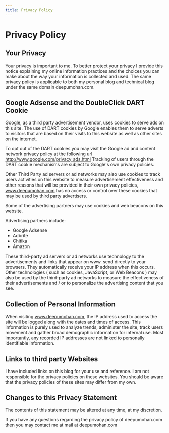 ```yaml
---
title: Privacy Policy
---
```


# Privacy Policy

## Your Privacy

Your privacy is important to me. To better protect your privacy I provide this
notice explaining my online information practices and the choices you can make
about the way your information is collected and used. The same privacy policy is
applicable to both my personal blog and technical blog under the same domain
deepumohan.com.

## Google Adsense and the DoubleClick DART Cookie

Google, as a third party advertisement vendor, uses cookies to serve ads on this
site. The use of DART cookies by Google enables them to serve adverts to
visitors that are based on their visits to this website as well as other sites
on the internet.

To opt out of the DART cookies you may visit the Google ad and content network
privacy policy at the following url http://www.google.com/privacy_ads.html
Tracking of users through the DART cookie mechanisms are subject to Google's own
privacy policies.

Other Third Party ad servers or ad networks may also use cookies to track users
activities on this website to measure advertisement effectiveness and other
reasons that will be provided in their own privacy policies, www.deepumohan.com
has no access or control over these cookies that may be used by third party
advertisers.

Some of the advertising partners may use cookies and web beacons on this website.

Advertising partners include:
- Google Adsense
- Adbrite
- Chitika
- Amazon

These third-party ad servers or ad networks use technology to the advertisements
and links that appear on www. send directly to your browsers. They automatically
receive your IP address when this occurs. Other technologies ( such as cookies,
JavaScript, or Web Beacons ) may also be used by the third-party ad networks to
measure the effectiveness of their advertisements and / or to personalize the
advertising content that you see.

## Collection of Personal Information
When visiting www.deepumohan.com, the IP address used to access the site will be
logged along with the dates and times of access. This information is purely used
to analyze trends, administer the site, track users movement and gather broad
demographic information for internal use. Most importantly, any recorded IP
addresses are not linked to personally identifiable information.

## Links to third party Websites
I have included links on this blog for your use and reference. I am not
responsible for the privacy policies on these websites. You should be aware that
the privacy policies of these sites may differ from my own.

## Changes to this Privacy Statement
The contents of this statement may be altered at any time, at my discretion.

If you have any questions regarding the privacy policy of deepumohan.com then
you may contact me at mail at deepumohan.com
